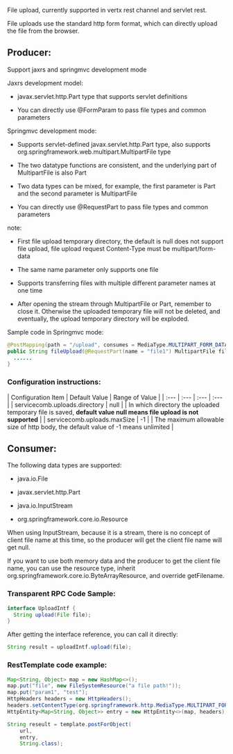 File upload, currently supported in vertx rest channel and servlet rest.

File uploads use the standard http form format, which can directly upload the file from the browser.

## Producer:
Support jaxrs and springmvc development mode

Jaxrs development model:
* javax.servlet.http.Part type that supports servlet definitions

* You can directly use @FormParam to pass file types and common parameters

Springmvc development mode:

* Supports servlet-defined javax.servlet.http.Part type, also supports org.springframework.web.multipart.MultipartFile type

* The two datatype functions are consistent, and the underlying part of MultipartFile is also Part

* Two data types can be mixed, for example, the first parameter is Part and the second parameter is MultipartFile

* You can directly use @RequestPart to pass file types and common parameters

note:

* First file upload temporary directory, the default is null does not support file upload, file upload request Content-Type must be multipart/form-data

* The same name parameter only supports one file

* Supports transferring files with multiple different parameter names at one time

* After opening the stream through MultipartFile or Part, remember to close it. Otherwise the uploaded temporary file will not be deleted, and eventually, the upload temporary directory will be exploded.

Sample code in Springmvc mode:

```java
@PostMapping(path = "/upload", consumes = MediaType.MULTIPART_FORM_DATA)
public String fileUpload(@RequestPart(name = "file1") MultipartFile file1, @RequestPart(name = "file2") Part file2, @RequestPart String param1) {
  ......
}
```

### Configuration instructions:

| Configuration Item | Default Value | Range of Value |
| :--- | :--- | :--- | :--- |
| servicecomb.uploads.directory | null | | In which directory the uploaded temporary file is saved, **default value null means file upload is not supported** |
| servicecomb.uploads.maxSize | -1 | | The maximum allowable size of http body, the default value of -1 means unlimited |

## Consumer:

The following data types are supported:

* java.io.File

* javax.servlet.http.Part

* java.io.InputStream

* org.springframework.core.io.Resource

When using InputStream, because it is a stream, there is no concept of client file name at this time, so the producer will get the client file name will get null.

If you want to use both memory data and the producer to get the client file name, you can use the resource type, inherit org.springframework.core.io.ByteArrayResource, and override getFilename.

### Transparent RPC Code Sample:

```java
interface UploadIntf {
  String upload(File file);
}
```

After getting the interface reference, you can call it directly:

```java
String result = uploadIntf.upload(file);
```

### RestTemplate code example:

```java
Map<String, Object> map = new HashMap<>();
map.put("file", new FileSystemResource("a file path!"));
map.put("param1", "test");
HttpHeaders headers = new HttpHeaders();
headers.setContentType(org.springframework.http.MediaType.MULTIPART_FORM_DATA);
HttpEntity<Map<String, Object>> entry = new HttpEntity<>(map, headers);

String reseult = template.postForObject(
    url,
    entry,
    String.class);
```
